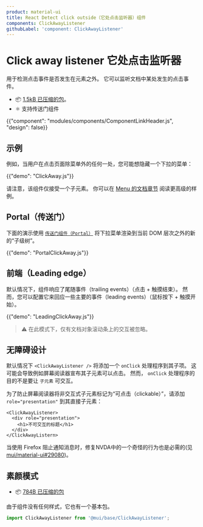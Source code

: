 ```yaml
---
product: material-ui
title: React Detect click outside（它处点击监听器）组件
components: ClickAwayListener
githubLabel: 'component: ClickAwayListener'
---
```


# Click away listener 它处点击监听器

<p class="description">用于检测点击事件是否发生在元素之外。 它可以监听文档中某处发生的点击事件。</p>

- 📦 [1.5kB 已压缩的包](/size-snapshot)。
- ⚛️ 支持传送门组件

{{"component": "modules/components/ComponentLinkHeader.js", "design": false}}

## 示例

例如，当用户在点击页面除菜单外的任何一处，您可能想隐藏一个下拉的菜单：

{{"demo": "ClickAway.js"}}

请注意，该组件仅接受一个子元素。 你可以在 [Menu 的文档章节](/components/menus/#menulist-composition) 阅读更高级的样例。

## Portal（传送门）

下面的演示使用 [`传送门组件（Portal）`](/components/portal/) 将下拉菜单渲染到当前 DOM 层次之外的新的“子级树”。

{{"demo": "PortalClickAway.js"}}

## 前端（Leading edge）

默认情况下，组件响应了尾随事件（trailing events）（点击 + 触摸结束）。 然而，您可以配置它来回应一些主要的事件（leading events）（鼠标按下 + 触摸开始）。

{{"demo": "LeadingClickAway.js"}}

> ⚠️ 在此模式下，仅有文档对象滚动条上的交互被忽略。

## 无障碍设计

默认情况下 `<ClickAwayListener />` 将添加一个 `onClick` 处理程序到其子项。 这可能会导致例如屏幕阅读器宣布其子元素可以点击。 然而， `onClick` 处理程序的目的不是要让 `子元素` 可交互。

为了防止屏幕阅读器将非交互式子元素标记为“可点击（clickable）”，请添加 `role="presentation"` 到其直接子元素：

```tsx
<ClickAwayListener>
  <div role="presentation">
    <h1>不可交互的标题</h1>
  </div>
</ClickAwayListern>
```

当使用 Firefox 阻止通知消息时，修复NVDA中的一个奇怪的行为也是必需的(见 [mui/material-ui#29080](https://github.com/mui/material-ui/issues/29080))。

## 素颜模式

- 📦 [784B 已压缩的包](https://bundlephobia.com/package/@mui/base@latest)

由于组件没有任何样式，它也有一个基本包。

```js
import ClickAwayListener from '@mui/base/ClickAwayListener';
```
